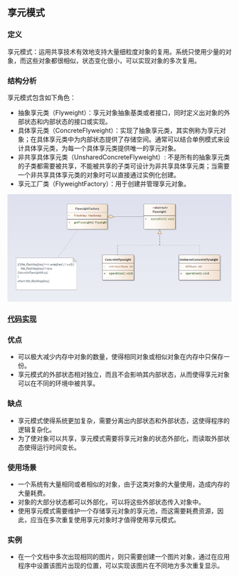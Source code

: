 ## 享元模式

### 定义
享元模式：运用共享技术有效地支持大量细粒度对象的复用。系统只使用少量的对象，而这些对象都很相似，状态变化很小，可以实现对象的多次复用。

### 结构分析
享元模式包含如下角色：
- 抽象享元类（Flyweight）：享元对象抽象基类或者接口，同时定义出对象的外部状态和内部状态的接口或实现。
- 具体享元类（ConcreteFlyweight）：实现了抽象享元类，其实例称为享元对象；在具体享元类中为内部状态提供了存储空间。通常可以结合单例模式来设计具体享元类，为每一个具体享元类提供唯一的享元对象。
- 非共享具体享元类（UnsharedConcreteFlyweight）: 不是所有的抽象享元类的子类都需要被共享，不能被共享的子类可设计为非共享具体享元类；当需要一个非共享具体享元类的对象时可以直接通过实例化创建。
- 享元工厂类（FlyweightFactory）：用于创建并管理享元对象。

![Flyweight](../../images/pattern/Flyweight.png)  

### [代码实现](../../code/flyWeight)

### 优点
- 可以极大减少内存中对象的数量，使得相同对象或相似对象在内存中只保存一份。
- 享元模式的外部状态相对独立，而且不会影响其内部状态，从而使得享元对象可以在不同的环境中被共享。

### 缺点
- 享元模式使得系统更加复杂，需要分离出内部状态和外部状态，这使得程序的逻辑复杂化。
- 为了使对象可以共享，享元模式需要将享元对象的状态外部化，而读取外部状态使得运行时间变长。

### 使用场景
- 一个系统有大量相同或者相似的对象，由于这类对象的大量使用，造成内存的大量耗费。
- 对象的大部分状态都可以外部化，可以将这些外部状态传入对象中。
- 使用享元模式需要维护一个存储享元对象的享元池，而这需要耗费资源，因此，应当在多次重复使用享元对象时才值得使用享元模式。

### 实例
- 在一个文档中多次出现相同的图片，则只需要创建一个图片对象，通过在应用程序中设置该图片出现的位置，可以实现该图片在不同地方多次重复显示。
